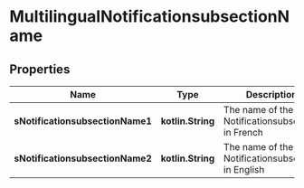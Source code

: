 
# MultilingualNotificationsubsectionName

## Properties
| Name | Type | Description | Notes |
| ------------ | ------------- | ------------- | ------------- |
| **sNotificationsubsectionName1** | **kotlin.String** | The name of the Notificationsubsection in French |  [optional] |
| **sNotificationsubsectionName2** | **kotlin.String** | The name of the Notificationsubsection in English |  [optional] |



